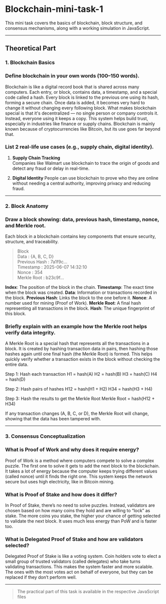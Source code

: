 # Blockchain-mini-task-1

This mini task covers the basics of blockchain, block structure, and consensus mechanisms, along with a working simulation in JavaScript.

---

## Theoretical Part

### 1. Blockchain Basics

### Define blockchain in your own words (100–150 words).

Blockchain is like a digital record book that is shared across many computers. Each entry, or block, contains data, a timestamp, and a special code called a hash. Every block is linked to the previous one using its hash, forming a secure chain. Once data is added, it becomes very hard to change it without changing every following block. What makes blockchain special is that it's decentralized — no single person or company controls it. Instead, everyone using it keeps a copy. This system helps build trust, especially in industries like finance or supply chains. Blockchain is mainly known because of cryptocurrencies like Bitcoin, but its use goes far beyond that.


### List 2 real-life use cases (e.g., supply chain, digital identity).

1. **Supply Chain Tracking**  
   Companies like Walmart use blockchain to trace the origin of goods and detect any fraud or delay in real-time.

2. **Digital Identity**
    People can use blockchain to prove who they are online without needing a central authority, improving privacy and reducing fraud.

---

### 2. Block Anatomy

### Draw a block showing: data, previous hash, timestamp, nonce, and Merkle root.

Each block in a blockchain contains key components that ensure security, structure, and traceability.

>  Block  
   Data          : {A, B, C, D}  
   Previous Hash : 7a1f9c...  
   Timestamp     : 2025-06-07 14:32:10  
   Nonce         : 354  
   Merkle Root   : b23c9f...

  **Index**: The position of the block in the chain.
  **Timestamp**: The exact time when the block was created.
  **Data**: Information or transactions recorded in the block.
  **Previous Hash**: Links the block to the one before it.
  **Nonce**: A number used for mining (Proof of Work).
  **Merkle Root**: A final hash representing all transactions in the block.
  **Hash**: The unique fingerprint of this block.


### Briefly explain with an example how the Merkle root helps verify data integrity.

  A Merkle Root is a special hash that represents all the transactions in a block. It is created by hashing transaction data in pairs, then hashing those hashes again until    one final hash (the Merkle Root) is formed. This helps quickly verify whether a transaction exists in the block without checking the entire data.
  
  Step 1: Hash each transaction
  H1 = hash(A)
  H2 = hash(B)
  H3 = hash(C)
  H4 = hash(D)

  Step 2: Hash pairs of hashes
  H12 = hash(H1 + H2)
  H34 = hash(H3 + H4)

  Step 3: Hash the results to get the Merkle Root
  Merkle Root = hash(H12 + H34)

  If any transaction changes (A, B, C, or D), the Merkle Root will change, showing that the data has been tampered with.

---

### 3. Consensus Conceptualization

### What is Proof of Work and why does it require energy?
Proof of Work is a method where computers compete to solve a complex puzzle. The first one to solve it gets to add the next block to the blockchain. It takes a lot of energy because the computer keeps trying different values (called nonce) until it finds the right one. This system keeps the network secure but uses high electricity, like in Bitcoin mining.

### What is Proof of Stake and how does it differ?
In Proof of Stake, there’s no need to solve puzzles. Instead, validators are chosen based on how many coins they hold and are willing to “lock” as stake. The more coins you stake, the higher your chance of getting selected to validate the next block. It uses much less energy than PoW and is faster too.

### What is Delegated Proof of Stake and how are validators selected?
Delegated Proof of Stake is like a voting system. Coin holders vote to elect a small group of trusted validators (called delegates) who take turns validating transactions. This makes the system faster and more scalable. The ones with the most votes act on behalf of everyone, but they can be replaced if they don’t perform well.

---
>  The practical part of this task is available in the respective JavaScript files
